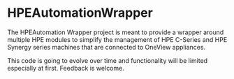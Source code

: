 # HPEAutomationWrapper

The HPEAutomation Wrapper project is meant to provide a wrapper around multiple HPE modules to simplify the management of HPE C-Series and HPE Synergy series machines that are connected to OneView appliances.

This code is going to evolve over time and functionality will be limited especially at first.  Feedback is welcome.
